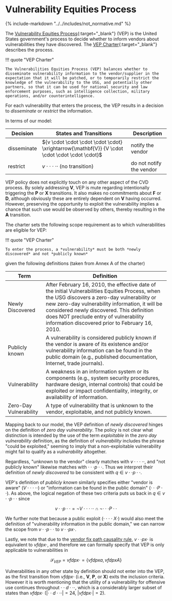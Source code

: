 # Vulnerability Equities Process

{% include-markdown "../../includes/not_normative.md" %}

The [Vulnerability Equities Process](https://en.wikipedia.org/wiki/Vulnerabilities_Equities_Process){:target="_blank"}
(VEP) is the United States government's
process to decide whether to inform vendors
about vulnerabilities they have discovered. The
[VEP Charter](https://trumpwhitehouse.archives.gov/sites/whitehouse.gov/files/images/External%20-%20Unclassified%20VEP%20Charter%20FINAL.PDF){:target="_blank"}
describes the process.

!!! quote "VEP Charter"

    The Vulnerabilities Equities Process (VEP) balances whether to
    disseminate vulnerability information to the vendor/supplier in the
    expectation that it will be patched, or to temporarily restrict the
    knowledge of the vulnerability to the USG, and potentially other
    partners, so that it can be used for national security and law
    enforcement purposes, such as intelligence collection, military
    operations, and/or counterintelligence.

For each vulnerability that enters the process, the VEP results in a
decision to *disseminate* or *restrict* the information.

In terms of our model:

| Decision    | States and Transitions                                                                         | Description              |
|-------------|------------------------------------------------------------------------------------------------|--------------------------|
| disseminate | ${v \cdot \cdot \cdot \cdot \cdot} \xrightarrow{\mathbf{V}} {V \cdot \cdot \cdot \cdot \cdot}$ | notify the vendor        |
| restrict    | ${v \cdot \cdot \cdot \cdot \cdot}$ (no transition)                                            | do not notify the vendor |

VEP policy does not explicitly touch on any other aspect of the CVD process. By solely addressing
**V**, VEP
is mute regarding intentionally triggering the **P** or
**X** transitions. It also makes no commitments about
**F** or **D**, although obviously these are entirely
dependent on **V** having occurred. However, preserving the
opportunity to exploit the vulnerability implies a chance that such use
would be observed by others, thereby resulting in the **A**
transition.

The charter sets the following scope requirement as to which
vulnerabilities are eligible for VEP:

!!! quote "VEP Charter"

    To enter the process, a *vulnerability* must be both *newly
    discovered* and not *publicly known*

given the following definitions (taken from Annex A of the charter)

| Term | Definition |
|------|------------|
| Newly Discovered | After February 16, 2010, the effective date of the initial Vulnerabilities Equities Process, when the USG discovers a zero-day vulnerability or new zero-day vulnerability information, it will be considered newly discovered. This definition does NOT preclude entry of vulnerability information discovered prior to February 16, 2010. |
| Publicly known | A vulnerability is considered publicly known if the vendor is aware of its existence and/or vulnerability information can be found in the public domain (e.g., published documentation, Internet, trade journals). |
| Vulnerability | A weakness in an information system or its components (e.g., system security procedures, hardware design, internal controls) that could be exploited or impact confidentiality, integrity, or availability of information. |
| Zero-Day Vulnerability | A type of vulnerability that is unknown to the vendor, exploitable, and not publicly known. |

Mapping back to our model, the VEP definition of *newly discovered* hinges
on the definition of *zero day vulnerability*. The policy is not clear
what distinction is intended by the use of the term *exploitable* in the
*zero day vulnerability* definition, as the definition of
*vulnerability* includes the phrase "could be exploited," seeming to
imply that a non-exploitable vulnerability might fail to qualify as a
*vulnerability* altogether.

Regardless, "unknown to the vendor" clearly
matches with $v \cdot \cdot \cdot \cdot \cdot$, and "not publicly known"
likewise
matches with $\cdot \cdot \cdot p \cdot \cdot$. Thus we interpret their
definition of
*newly discovered* to be consistent with $q \in {v \cdot \cdot p \cdot \cdot}$.

VEP's definition of
*publicly known* similarly specifies either "vendor is aware"
($V \cdot \cdot \cdot \cdot \cdot$) or "information can be found in the public
domain"
($\cdot \cdot \cdot P \cdot \cdot$). As above, the logical negation of these two
criteria puts us back in $q \in {v \cdot \cdot p \cdot \cdot}$ since

$${v \cdot \cdot p \cdot \cdot} = \lnot {V \cdot \cdot \cdot \cdot \cdot} \cap
\lnot {\cdot \cdot \cdot P \cdot \cdot}$$

We further
note that because a public exploit ($\cdot \cdot \cdot \cdot X \cdot$) would
also meet the
definition of "vulnerability information in the public domain," we can
narrow the scope from ${v \cdot \cdot p \cdot \cdot}$ to ${v \cdot \cdot px
\cdot}$.

Lastly, we note that due to the
[vendor fix path causality rule](../process_models/cs/cs_model.md),
${v \cdot \cdot px \cdot}$ is equivalent to ${vfdpx \cdot}$, and therefore
we can formally specify that VEP is only applicable to vulnerabilities in

$$\mathcal{S}_{VEP} = {vfdpx \cdot} = \{vfdpxa, vfdpxA\}$$

Vulnerabilities in any other state by definition should not enter into
the VEP, as the
first transition from ${vfdpx\cdot}$ (i.e., **V**, **P**, or
**X**) exits the inclusion criteria. However it is worth
mentioning that the utility of a vulnerability for offensive use
continues throughout $\cdot \cdot d \cdot \cdot \cdot$, which is a considerably
larger subset of states than ${vfdpx \cdot}$ ($|\cdot \cdot d \cdot \cdot \cdot| = 24$,
$|{vfdpx \cdot}| = 2$).
